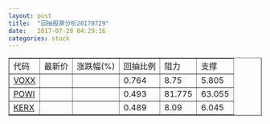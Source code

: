 ```yaml
---
layout: post
title:  "回抽股票分析20170729"
date:   2017-07-29 04:29:16
categories: stock
---
```

<script type="text/javascript">
var stockList = []
stockList.push('gb_voxx');
stockList.push('gb_powi');
stockList.push('gb_kerx');
</script>
<table border="1">
 <tr>
 <td>代码</td>
 <td>最新价</td>
 <td>涨跌幅(%)</td>
 <td>回抽比例</td>
 <td>阻力</td>
 <td>支撑</td>
</tr>
  <tr id="voxx">
  <td><a href="http://stock.finance.sina.com.cn/usstock/quotes/VOXX.html" target="_blank">VOXX</a></td><td></td><td></td><td>0.764</td><td>8.75</td><td>5.805</td></tr>
  <tr id="powi">
  <td><a href="http://stock.finance.sina.com.cn/usstock/quotes/POWI.html" target="_blank">POWI</a></td><td></td><td></td><td>0.493</td><td>81.775</td><td>63.055</td></tr>
  <tr id="kerx">
  <td><a href="http://stock.finance.sina.com.cn/usstock/quotes/KERX.html" target="_blank">KERX</a></td><td></td><td></td><td>0.489</td><td>8.09</td><td>6.045</td></tr>
</table>
